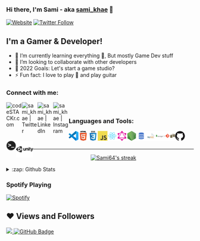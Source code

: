 ### Hi there, I'm Sami - aka [sami_khae][website] 👋

[![Website](https://img.shields.io/website?label=samuelpaintsil-beta.netlify.app&style=for-the-badge&url=https%3A%2F%2Fsamuelpaintsil-beta.netlify.app)](https://samuelpaintsil-beta.netlify.app/)
[![Twitter Follow](https://img.shields.io/twitter/follow/sami_khae?color=1DA1F2&logo=twitter&style=for-the-badge)](https://twitter.com/intent/follow?original_referer=https%3A%2F%2Fgithub.com%2Fsami_khae&screen_name=sami_khae)

## I'm a Gamer & Developer!


- 🌱 I’m currently learning everything 🤣, But mostly Game Dev stuff
- 👯 I’m looking to collaborate with other developers
- 🥅 2022 Goals: Let's start a game studio?
- ⚡ Fun fact: I love to play :basketball: and play guitar

### Connect with me:

[<img align="left" alt="codeSTACKr.com" width="42px" src="https://img.icons8.com/dusk/64/000000/domain.png" />][website]
[<img align="left" alt="sami_khae | Twitter" width="42px" src="https://img.icons8.com/fluent/48/000000/twitter.png" />][twitter]
[<img align="left" alt="sami_khae | LinkedIn" width="42px" src="https://img.icons8.com/fluent/48/000000/linkedin.png" />][linkedin]
[<img align="left" alt="sami_khae | Instagram" width="42px" src="https://img.icons8.com/fluent/48/000000/instagram-new.png" />][instagram]

<br />

### Languages and Tools:

<img align="left" alt="Visual Studio Code" width="26px" src="https://raw.githubusercontent.com/github/explore/80688e429a7d4ef2fca1e82350fe8e3517d3494d/topics/visual-studio-code/visual-studio-code.png" />
<img align="left" alt="HTML5" width="26px" src="https://raw.githubusercontent.com/github/explore/80688e429a7d4ef2fca1e82350fe8e3517d3494d/topics/html/html.png" />
<img align="left" alt="CSS3" width="26px" src="https://raw.githubusercontent.com/github/explore/80688e429a7d4ef2fca1e82350fe8e3517d3494d/topics/css/css.png" />
<img align="left" alt="JavaScript" width="26px" src="https://raw.githubusercontent.com/github/explore/80688e429a7d4ef2fca1e82350fe8e3517d3494d/topics/javascript/javascript.png" />
<img align="left" alt="React" width="26px" src="https://raw.githubusercontent.com/github/explore/80688e429a7d4ef2fca1e82350fe8e3517d3494d/topics/react/react.png" />
<img align="left" alt="GraphQL" width="26px" src="https://raw.githubusercontent.com/github/explore/80688e429a7d4ef2fca1e82350fe8e3517d3494d/topics/graphql/graphql.png" />
<img align="left" alt="Node.js" width="26px" src="https://raw.githubusercontent.com/github/explore/80688e429a7d4ef2fca1e82350fe8e3517d3494d/topics/nodejs/nodejs.png" />
<img align="left" alt="SQL" width="26px" src="https://raw.githubusercontent.com/github/explore/80688e429a7d4ef2fca1e82350fe8e3517d3494d/topics/sql/sql.png" />
<img align="left" alt="MySQL" width="26px" src="https://raw.githubusercontent.com/github/explore/80688e429a7d4ef2fca1e82350fe8e3517d3494d/topics/mysql/mysql.png" />
<img align="left" alt="MongoDB" width="26px" src="https://raw.githubusercontent.com/github/explore/80688e429a7d4ef2fca1e82350fe8e3517d3494d/topics/mongodb/mongodb.png" />
<img align="left" alt="Git" width="26px" src="https://raw.githubusercontent.com/github/explore/80688e429a7d4ef2fca1e82350fe8e3517d3494d/topics/git/git.png" />
<img align="left" alt="GitHub" width="26px" src="https://raw.githubusercontent.com/github/explore/78df643247d429f6cc873026c0622819ad797942/topics/github/github.png" />
<img align="left" alt="Terminal" width="26px" src="https://raw.githubusercontent.com/github/explore/80688e429a7d4ef2fca1e82350fe8e3517d3494d/topics/terminal/terminal.png" />
<img align="left" alt="Unity" width="46px" src="https://raw.githubusercontent.com/github/explore/80688e429a7d4ef2fca1e82350fe8e3517d3494d/topics/unity/unity.png" />

<br />
<br />

---
<p align="center">
    <a href="https://github.com/Sami64/github-readme-streak-stats">
        <img title="🔥 Get streak stats for your profile at git.io/streak-stats" alt="Sami64's streak" src="https://github-readme-streak-stats.herokuapp.com/?user=Sami64&theme=black-ice&hide_border=true&stroke=0000&background=060A0CD0"/>
    </a>
</p>

<details>
  <summary>:zap: Github Stats</summary>

<img align="left" alt="Sami64's Github Stats" src="https://github-readme-stats.sami64.vercel.app/api?username=Sami64&show_icons=true&hide_border=true&count_private=true&theme=vue-dark" />
  
  <a href="https://github.com/Sami64/github-readme-stats"><img alt="Samuel Kow Paintsil's Top Languages" src="https://github-readme-stats.sami64.vercel.app/api/top-langs/?username=Sami64&langs_count=8&count_private=true&layout=compact&theme=react&hide_border=true&bg_color=0D1117" /></a>
  <br/><br/>
  <b>Note:</b> Top languages is only a metric of the languages my public code consists of and doesn't reflect experience or skill level.
  
  <br/>
<br/>

<a href="https://github.com/Sami64/github-readme-activity-graph"><img alt="Samuel Kow Paintsil's Activity Graph" src="https://activity-graph.herokuapp.com/graph?username=Sami64&bg_color=0D1117&color=5BCDEC&line=5BCDEC&point=FFFFFF&hide_border=true" /></a>

</details>

[website]: https://sami-portfolio-beta.netlify.app/
[twitter]: https://twitter.com/sami_khae
[instagram]: https://instagram.com/sami_khae
[linkedin]: https://linkedin.com/in/samuel-kow-p-200724124
### Spotify Playing
[![Spotify](https://spotify-github-profile-sami64.vercel.app/api/spotify)](https://open.spotify.com/user/smashbros54)


## ❤ Views and Followers
<a href="https://github.com/Sami64/github-profile-views-counter">
    <img src="https://komarev.com/ghpvc/?username=Sami64">
</a>
<a href="https://github.com/Sami64?tab=followers"><img src="https://img.shields.io/github/followers/Sami64?label=Followers&style=social" alt="GitHub Badge"></a>
